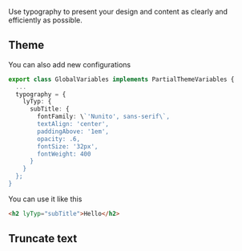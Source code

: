 <p>
  Use typography to present your design and content as clearly and efficiently as possible.
</p>
<demo-view path="docs/components/typography-demo/typography-demo-basic">
  <aui-typography-demo-basic></aui-typography-demo-basic>
</demo-view>

<h2 lyTyp="headline" gutter>Theme</h2>

<p>
  You can also add new configurations
</p>

```ts
export class GlobalVariables implements PartialThemeVariables {
  ...
  typography = {
    lyTyp: {
      subTitle: {
        fontFamily: \`'Nunito', sans-serif\`,
        textAlign: 'center',
        paddingAbove: '1em',
        opacity: .6,
        fontSize: '32px',
        fontWeight: 400
      }
    }
  };
}
```

<p>
  You can use it like this
</p>

```html
<h2 lyTyp="subTitle">Hello</h2>
```
<h2 lyTyp="headline" gutter>Truncate text</h2>

<demo-view path="docs/components/typography-demo/truncate-text">
  <aui-truncate-text></aui-truncate-text>
</demo-view>
